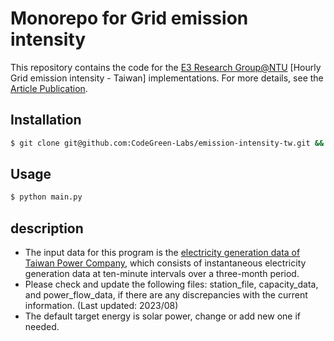 # Monorepo for Grid emission intensity

This repository contains the code for the [E3 Research Group@NTU](https://www.e3group.caece.net) [Hourly Grid emission intensity - Taiwan] implementations. For more details, see the [Article Publication](https://doi.org/10.1016/j.trd.2023.103848).

## Installation

```bash
$ git clone git@github.com:CodeGreen-Labs/emission-intensity-tw.git && cd emission-intensity-tw
```

## Usage

```bash
$ python main.py
```

## description
- The input data for this program is the [electricity generation data of Taiwan Power Company](https://data.gov.tw/dataset/37331), which consists of instantaneous electricity generation data at ten-minute intervals over a three-month period.
- Please check and update the following files: station_file, capacity_data, and power_flow_data, if there are any discrepancies with the current information. (Last updated: 2023/08)
- The default target energy is solar power, change or add new one if needed.